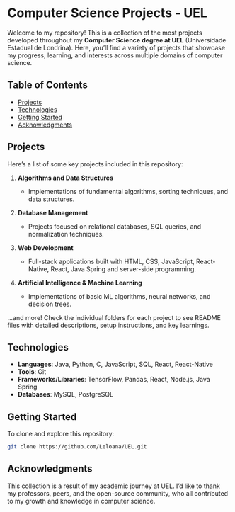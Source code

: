 # Computer Science Projects - UEL

Welcome to my repository! This is a collection of the most projects developed throughout my **Computer Science degree at UEL** (Universidade Estadual de Londrina). Here, you’ll find a variety of projects that showcase my progress, learning, and interests across multiple domains of computer science.

## Table of Contents

- [Projects](#projects)
- [Technologies](#technologies)
- [Getting Started](#getting-started)
- [Acknowledgments](#acknowledgments)
  
## Projects

Here’s a list of some key projects included in this repository:

1. **Algorithms and Data Structures**
   - Implementations of fundamental algorithms, sorting techniques, and data structures.

2. **Database Management**
   - Projects focused on relational databases, SQL queries, and normalization techniques.

3. **Web Development**
   - Full-stack applications built with HTML, CSS, JavaScript, React-Native, React, Java Spring and server-side programming.

5. **Artificial Intelligence & Machine Learning**
   - Implementations of basic ML algorithms, neural networks, and decision trees.

...and more! Check the individual folders for each project to see README files with detailed descriptions, setup instructions, and key learnings.

## Technologies

- **Languages**: Java, Python, C, JavaScript, SQL, React, React-Native
- **Tools**: Git
- **Frameworks/Libraries**: TensorFlow, Pandas, React, Node.js, Java Spring
- **Databases**: MySQL, PostgreSQL

## Getting Started

To clone and explore this repository:

```bash
git clone https://github.com/Leloana/UEL.git
```
## Acknowledgments
This collection is a result of my academic journey at UEL. I’d like to thank my professors, peers, and the open-source community, who all contributed to my growth and knowledge in computer science.
